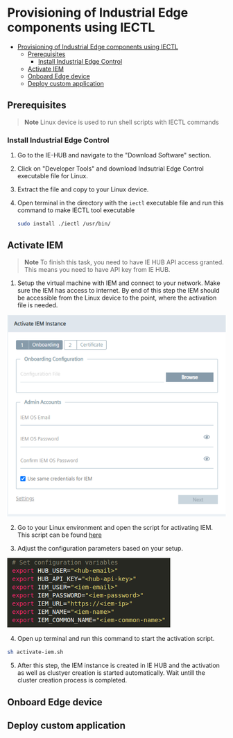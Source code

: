 # Provisioning of Industrial Edge components using IECTL


- [Provisioning of Industrial Edge components using IECTL](#provisioning-of-industrial-edge-components-using-iectl)
  - [Prerequisites](#prerequisites)
    - [Install Industrial Edge Control](#install-industrial-edge-control)
  - [Activate IEM](#activate-iem)
  - [Onboard Edge device](#onboard-edge-device)
  - [Deploy custom application](#deploy-custom-application)


## Prerequisites

> **Note** Linux device is used to run shell scripts with IECTL commands

### Install Industrial Edge Control

1. Go to the IE-HUB and navigate to the "Download Software" section.
2. Click on "Developer Tools" and download Indsutrial Edge Control executable file for Linux.
3. Extract the file and copy to your Linux device.
4. Open terminal in the directory with the `iectl` executable file and run this command to make IECTL tool executable 

    ```bash
    sudo install ./iectl /usr/bin/
    ```

## Activate IEM

> **Note** To finish this task, you need to have IE HUB API access granted. This means you need to have API key from IE HUB.

1. Setup the virtual machine with IEM and connect to your network. Make sure the IEM has access to internet. By end of this step the IEM should be accessible from the Linux device to the point, where the activation file is needed. 
  
  <img src="./graphics/before-activation.PNG"/>

2. Go to your Linux environment and open the script for activating IEM. This script can be found [here](./../src/activate_IEM/activate-iem.sh)

3. Adjust the configuration parameters based on your setup.

  <img src="./graphics/activate-iem-config.PNG"/>

4. Open up terminal and run this command to start the activation script.

  ```bash
  sh activate-iem.sh
  ```

5. After this step, the IEM instance is created in IE HUB and the activation as well as clustyer creation is started automatically. Wait untill the cluster creation process is completed.

## Onboard Edge device

## Deploy custom application
